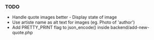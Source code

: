 ### TODO
* Handle quote images better - Display state of image
* Use artiste name as alt text for images (eg. Photo of 'author')
* Add PRETTY_PRINT flag to json_encode() inside backend/add-new-quote.php
